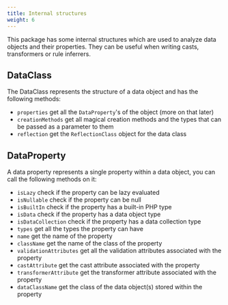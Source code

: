 ```yaml
---
title: Internal structures
weight: 6
---
```


This package has some internal structures which are used to analyze data objects and their properties. They can be useful when writing casts, transformers or rule inferrers.

## DataClass

The DataClass represents the structure of a data object and has the following methods:

- `properties` get all the `DataProperty`'s of the object (more on that later)
- `creationMethods` get all magical creation methods and the types that can be passed as a parameter to them
- `reflection` get the `ReflectionClass` object for the data class

## DataProperty

A data property represents a single property within a data object, you can call the following methods on it:

- `isLazy` check if the property can be lazy evaluated
- `isNullable` check if the property can be null
- `isBuiltIn` check if the property has a built-in PHP type
- `isData` check if the property has a data object type
- `isDataCollection` check if the property has a data collection type
- `types` get all the types the property can have
- `name` get the name of the property
- `className` get the name of the class of the property
- `validationAttributes` get all the validation attributes associated with the property
- `castAttribute` get the cast attribute associated with the property
- `transformerAttribute` get the transformer attribute associated with the property
- `dataClassName` get the class of the data object(s) stored within the property

